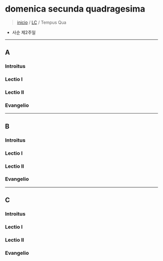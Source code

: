 # domenica secunda quadragesima
> [inicio](./README.md) / [LC](../LC.md) / Tempus Qua
* 사순 제2주일

----
## A
### Introitus



### Lectio I



### Lectio II

### Evangelio





----
## B
### Introitus

### Lectio I
### Lectio II
### Evangelio


----

## C
### Introitus

### Lectio I
### Lectio II
### Evangelio